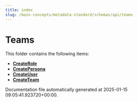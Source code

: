```yaml
---
title: index
slug: /main-concepts/metadata-standard/schemas/api/teams
---
```


# Teams

This folder contains the following items:

- [**CreateRole**](/main-concepts/metadata-standard/schemas/api/teams/createrole)
- [**CreatePersona**](/main-concepts/metadata-standard/schemas/api/teams/createpersona)
- [**CreateUser**](/main-concepts/metadata-standard/schemas/api/teams/createuser)
- [**CreateTeam**](/main-concepts/metadata-standard/schemas/api/teams/createteam)


Documentation file automatically generated at 2025-01-15 09:05:41.923720+00:00.
